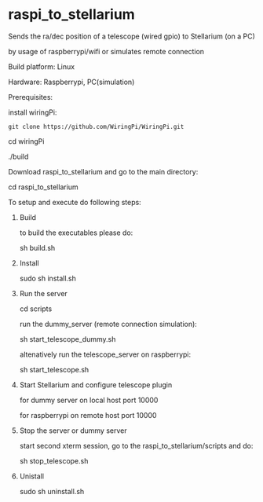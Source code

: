 # raspi_to_stellarium

Sends the ra/dec position of a telescope (wired gpio) to Stellarium (on a PC)

by usage of raspberrypi/wifi or simulates remote connection 

   Build platform: Linux
   
   Hardware: Raspberrypi, PC(simulation)

Prerequisites:

   install wiringPi:

    git clone https://github.com/WiringPi/WiringPi.git

   cd wiringPi

   ./build

   Download raspi_to_stellarium and go to the main directory:
   
   cd raspi_to_stellarium

   To setup and execute do following steps:
   
1. Build

   to build the executables please do:
   
   sh build.sh
   
2. Install
   
   sudo sh install.sh


3. Run the server

   cd scripts

   run the dummy_server (remote connection simulation):
   
   sh start_telescope_dummy.sh 

   altenatively run the telescope_server on raspberrypi:

   sh start_telescope.sh

4. Start Stellarium and configure telescope plugin

   for dummy server on local host port 10000

   for raspberrypi on remote host port 10000


5. Stop the server or dummy server

   start second xterm session, go to the raspi_to_stellarium/scripts and do:

   sh stop_telescope.sh

6. Unistall

   sudo sh uninstall.sh


   

   

   

   

